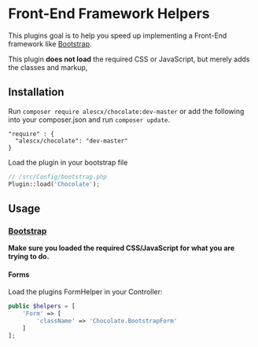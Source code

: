 # Front-End Framework Helpers

This plugins goal is to help you speed up implementing a Front-End framework like [Bootstrap](http://getbootstrap.com/).

This plugin **does not load** the required CSS or JavaScript, but merely adds the classes and markup,

## Installation 

Run
`composer require alescx/chocolate:dev-master`
or add the following into your composer.json and run `composer update`.
```
"require" : {
  "alescx/chocolate": "dev-master"
}
```

Load the plugin in your bootstrap file
```php
// /src/Config/bootstrap.php
Plugin::load('Chocolate');
```

## Usage

### [Bootstrap](http://getbootstrap.com/)

**Make sure you loaded the required CSS/JavaScript for what you are trying to do.**

#### Forms

Load the plugins FormHelper in your Controller:

```php
public $helpers = [
	'Form' => [
		'className' => 'Chocolate.BootstrapForm'
	]
];
```
